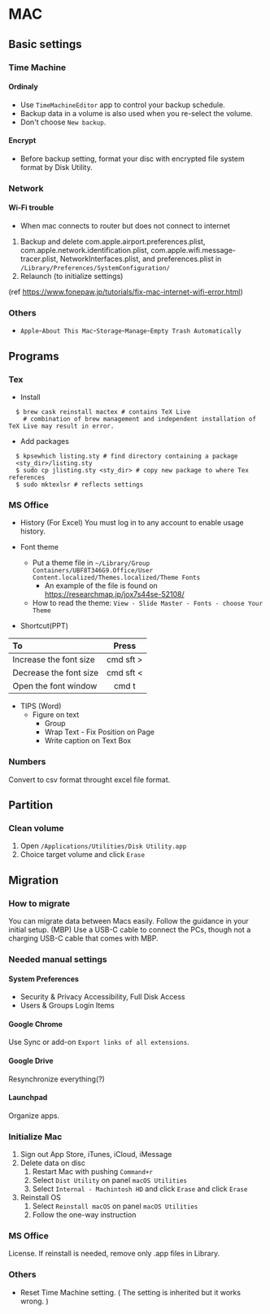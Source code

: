 # MAC

## Basic settings
### Time Machine
#### Ordinaly
- Use `TimeMachineEditor` app to control your backup schedule.
- Backup data in a volume is also used when you re-select the volume.
- Don't choose `New backup`.

#### Encrypt
- Before backup setting, format your disc with encrypted file system format by Disk Utility.

<!--
### In getting message "Time machine must create a new backup for you"
```
$ ll /Volumes/{name of your network share}
$ sudo chflags -R nouchg /Volumes/{name of your network share}/{name of}.sparsebundle   # erase unchangable frag
$ hdiutil attach -nomount -noverify -noautofsck /Volumes/{name of your network share}/{name of}.sparsebundle   # attach image without mount, verify, and repair
/dev/diskN            GUID_partition_scheme           
/dev/diskNsX          EFI                             
/dev/diskNsY          Apple_HFS     # this is the target of repair
$ fsck_hfs -drfy /dev/diskNsY       # repair attach disc. 
$ hdiutil detach /dev/diskNsY
$ vi /Volumes/{name of your network share}/{name of}.sparsebundle/com.apple.TimeMachine.MachineID.plist
    delete successive two lines
        <key>VerificationState</key>
        <date>[date]</date>
    replace from
        <integer>2</integer>
    to
        <integer>0</integer>
```
-->

### Network
#### Wi-Fi trouble
- When mac connects to router but does not connect to internet  
1. Backup and delete com.apple.airport.preferences.plist, com.apple.network.identification.plist, com.apple.wifi.message-tracer.plist, NetworkInterfaces.plist, and preferences.plist in `/Library/Preferences/SystemConfiguration/`
2. Relaunch (to initialize settings)

(ref https://www.fonepaw.jp/tutorials/fix-mac-internet-wifi-error.html)

### Others
- `Apple`-`About This Mac`-`Storage`-`Manage`-`Empty Trash Automatically`

## Programs
### Tex
- Install
```
  $ brew cask reinstall mactex # contains TeX Live
    # combination of brew management and independent installation of TeX Live may result in error.
```

- Add packages
```
  $ kpsewhich listing.sty # find directory containing a package
  <sty_dir>/listing.sty
  $ sudo cp jlisting.sty <sty_dir> # copy new package to where Tex references
  $ sudo mktexlsr # reflects settings
```

### MS Office
- History
(For Excel) You must log in to any account to enable usage history.

- Font theme
    - Put a theme file in `~/Library/Group Containers/UBF8T346G9.Office/User Content.localized/Themes.localized/Theme Fonts`
        - An example of the file is found on https://researchmap.jp/jox7s44se-52108/
    - How to read the theme: `View - Slide Master - Fonts - choose Your Theme`

- Shortcut(PPT)

| To | Press |
   :--- | :---:
| Increase the font size | cmd sft > |
| Decrease the font size | cmd sft < | 
| Open the font window   | cmd t     |

- TIPS (Word)
    - Figure on text
        - Group
        - Wrap Text - Fix Position on Page
        - Write caption on Text Box

### Numbers
Convert to csv format throught excel file format.

## Partition
### Clean volume
1. Open `/Applications/Utilities/Disk Utility.app`
1. Choice target volume and click `Erase`

## Migration
### How to migrate
You can migrate data between Macs easily. Follow the guidance in your initial setup. (MBP) Use a USB-C cable to connect the PCs, though not a charging USB-C cable that comes with MBP.

### Needed manual settings
#### System Preferences
- Security & Privacy
Accessibility, Full Disk Access
- Users & Groups
Login Items

#### Google Chrome
Use Sync or add-on `Export links of all extensions`.

#### Google Drive
Resynchronize everything(?)

#### Launchpad
Organize apps.

### Initialize Mac
1. Sign out App Store, iTunes, iCloud, iMessage
1. Delete data on disc
    1. Restart Mac with pushing `Command+r`
    1. Select `Dist Utility` on panel `macOS Utilities`
    1. Select `Internal - Machintosh HD` and click `Erase` and click `Erase`
1. Reinstall OS
    1. Select `Reinstall macOS` on panel `macOS Utilities`
    1. Follow the one-way instruction

### MS Office
License. If reinstall is needed, remove only .app files in Library.

### Others
- Reset Time Machine setting. ( The setting is inherited but it works wrong. )

